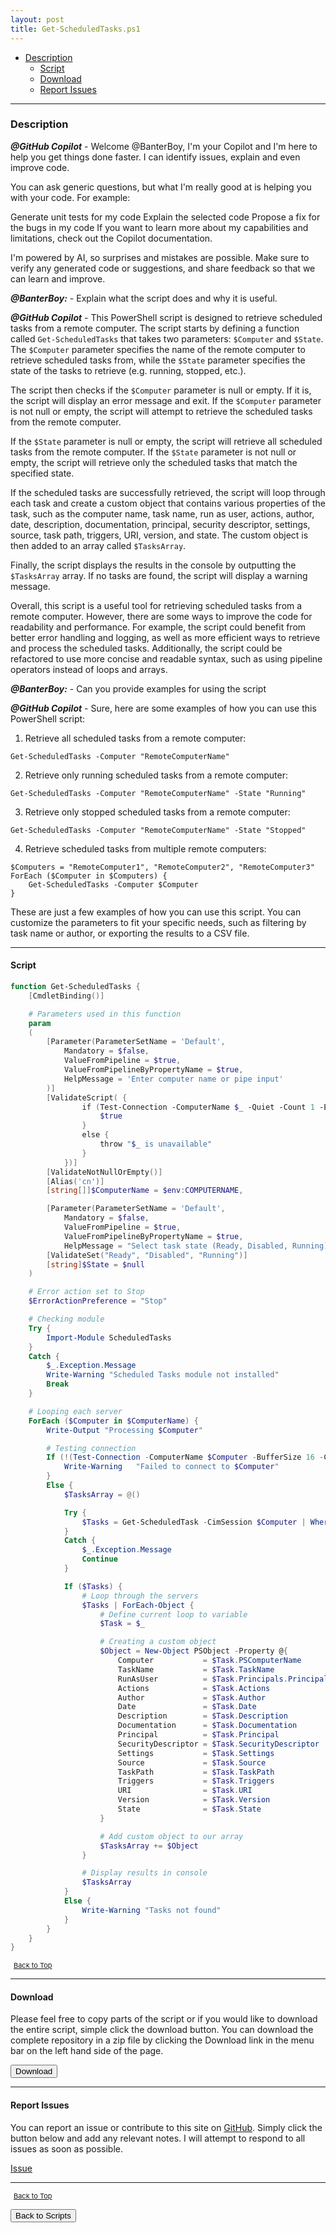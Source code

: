 ```yaml
---
layout: post
title: Get-ScheduledTasks.ps1
---
```


- [Description](#description)
  - [Script](#script)
  - [Download](#download)
  - [Report Issues](#report-issues)

---

### Description

**_@GitHub Copilot_** - Welcome @BanterBoy, I'm your Copilot and I'm here to help you get things done faster. I can identify issues, explain and even improve code.

You can ask generic questions, but what I'm really good at is helping you with your code. For example:

Generate unit tests for my code
Explain the selected code
Propose a fix for the bugs in my code
If you want to learn more about my capabilities and limitations, check out the Copilot documentation.

I'm powered by AI, so surprises and mistakes are possible. Make sure to verify any generated code or suggestions, and share feedback so that we can learn and improve.

**_@BanterBoy:_** - Explain what the script does and why it is useful.

**_@GitHub Copilot_** - This PowerShell script is designed to retrieve scheduled tasks from a remote computer. The script starts by defining a function called `Get-ScheduledTasks` that takes two parameters: `$Computer` and `$State`. The `$Computer` parameter specifies the name of the remote computer to retrieve scheduled tasks from, while the `$State` parameter specifies the state of the tasks to retrieve (e.g. running, stopped, etc.).

The script then checks if the `$Computer` parameter is null or empty. If it is, the script will display an error message and exit. If the `$Computer` parameter is not null or empty, the script will attempt to retrieve the scheduled tasks from the remote computer.

If the `$State` parameter is null or empty, the script will retrieve all scheduled tasks from the remote computer. If the `$State` parameter is not null or empty, the script will retrieve only the scheduled tasks that match the specified state.

If the scheduled tasks are successfully retrieved, the script will loop through each task and create a custom object that contains various properties of the task, such as the computer name, task name, run as user, actions, author, date, description, documentation, principal, security descriptor, settings, source, task path, triggers, URI, version, and state. The custom object is then added to an array called `$TasksArray`.

Finally, the script displays the results in the console by outputting the `$TasksArray` array. If no tasks are found, the script will display a warning message.

Overall, this script is a useful tool for retrieving scheduled tasks from a remote computer. However, there are some ways to improve the code for readability and performance. For example, the script could benefit from better error handling and logging, as well as more efficient ways to retrieve and process the scheduled tasks. Additionally, the script could be refactored to use more concise and readable syntax, such as using pipeline operators instead of loops and arrays.

**_@BanterBoy:_** - Can you provide examples for using the script

**_@GitHub Copilot_** - Sure, here are some examples of how you can use this PowerShell script:

1. Retrieve all scheduled tasks from a remote computer:

```
Get-ScheduledTasks -Computer "RemoteComputerName"
```

2. Retrieve only running scheduled tasks from a remote computer:

```
Get-ScheduledTasks -Computer "RemoteComputerName" -State "Running"
```

3. Retrieve only stopped scheduled tasks from a remote computer:

```
Get-ScheduledTasks -Computer "RemoteComputerName" -State "Stopped"
```

4. Retrieve scheduled tasks from multiple remote computers:

```
$Computers = "RemoteComputer1", "RemoteComputer2", "RemoteComputer3"
ForEach ($Computer in $Computers) {
    Get-ScheduledTasks -Computer $Computer
}
```

These are just a few examples of how you can use this script. You can customize the parameters to fit your specific needs, such as filtering by task name or author, or exporting the results to a CSV file.

---

#### Script

```powershell
function Get-ScheduledTasks {
    [CmdletBinding()]

    # Parameters used in this function
    param
    (
        [Parameter(ParameterSetName = 'Default',
            Mandatory = $false,
            ValueFromPipeline = $true,
            ValueFromPipelineByPropertyName = $true,
            HelpMessage = 'Enter computer name or pipe input'
        )]
        [ValidateScript( {
                if (Test-Connection -ComputerName $_ -Quiet -Count 1 -ErrorAction SilentlyContinue ) {
                    $true
                }
                else {
                    throw "$_ is unavailable"
                }
            })]
        [ValidateNotNullOrEmpty()]
        [Alias('cn')]
        [string[]]$ComputerName = $env:COMPUTERNAME,

        [Parameter(ParameterSetName = 'Default',
            Mandatory = $false,
            ValueFromPipeline = $true,
            ValueFromPipelineByPropertyName = $true,
            HelpMessage = "Select task state (Ready, Disabled, Running)")]
        [ValidateSet("Ready", "Disabled", "Running")]
        [string]$State = $null
    )

    # Error action set to Stop
    $ErrorActionPreference = "Stop"

    # Checking module
    Try {
        Import-Module ScheduledTasks
    }
    Catch {
        $_.Exception.Message
        Write-Warning "Scheduled Tasks module not installed"
        Break
    }

    # Looping each server
    ForEach ($Computer in $ComputerName) {
        Write-Output "Processing $Computer"

        # Testing connection
        If (!(Test-Connection -ComputerName $Computer -BufferSize 16 -Count 1 -ErrorAction 0 -Quiet)) {
            Write-Warning   "Failed to connect to $Computer"
        }
        Else {
            $TasksArray = @()

            Try {
                $Tasks = Get-ScheduledTask -CimSession $Computer | Where-Object { $_.State -match "$State" }
            }
            Catch {
                $_.Exception.Message
                Continue
            }

            If ($Tasks) {
                # Loop through the servers
                $Tasks | ForEach-Object {
                    # Define current loop to variable
                    $Task = $_

                    # Creating a custom object
                    $Object = New-Object PSObject -Property @{
                        Computer           = $Task.PSComputerName
                        TaskName           = $Task.TaskName
                        RunAsUser          = $Task.Principals.Principal.UserId
                        Actions            = $Task.Actions
                        Author             = $Task.Author
                        Date               = $Task.Date
                        Description        = $Task.Description
                        Documentation      = $Task.Documentation
                        Principal          = $Task.Principal
                        SecurityDescriptor = $Task.SecurityDescriptor
                        Settings           = $Task.Settings
                        Source             = $Task.Source
                        TaskPath           = $Task.TaskPath
                        Triggers           = $Task.Triggers
                        URI                = $Task.URI
                        Version            = $Task.Version
                        State              = $Task.State
                    }

                    # Add custom object to our array
                    $TasksArray += $Object
                }

                # Display results in console
                $TasksArray
            }
            Else {
                Write-Warning "Tasks not found"
            }
        }
    }
}

```

<span style="font-size:11px;"><a href="#"><i class="fas fa-caret-up" aria-hidden="true" style="color: white; margin-right:5px;"></i>Back to Top</a></span>

---

#### Download

Please feel free to copy parts of the script or if you would like to download the entire script, simple click the download button. You can download the complete repository in a zip file by clicking the Download link in the menu bar on the left hand side of the page.

<button class="btn" type="submit" onclick="window.open('PowerShell/NewFunctions/Get-ScheduledTasks.ps1')">
    <i class="fa fa-cloud-download-alt">
    </i>
        Download
</button>

---

#### Report Issues

You can report an issue or contribute to this site on <a href="https://github.com/BanterBoy/scripts-blog/issues">GitHub</a>. Simply click the button below and add any relevant notes. I will attempt to respond to all issues as soon as possible.

<!-- Place this tag where you want the button to render. -->

<a class="github-button" href="https://github.com/BanterBoy/scripts-blog/issues/new?title=Get-ScheduledTasks.ps1&body=There is a problem with this function. Please find details below." data-show-count="true" aria-label="Issue BanterBoy/scripts-blog on GitHub">Issue</a>

---

<span style="font-size:11px;"><a href="#"><i class="fas fa-caret-up" aria-hidden="true" style="color: white; margin-right:5px;"></i>Back to Top</a></span>

<a href="/menu/_pages/scripts.html">
    <button class="btn">
        <i class='fas fa-reply'>
        </i>
            Back to Scripts
    </button>
</a>

[1]: http://ecotrust-canada.github.io/markdown-toc
[2]: https://github.com/googlearchive/code-prettify
